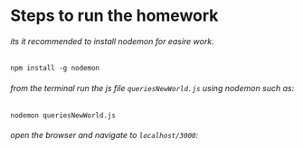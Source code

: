 # Steps to run the homework

###### its it recommended to install nodemon for easire work. 
```
npm install -g nodemon
```

###### from the terminal run the js file `queriesNewWorld.js`  using nodemon such as:
`nodemon queriesNewWorld.js`

###### open the browser and navigate to `localhost/3000`:

